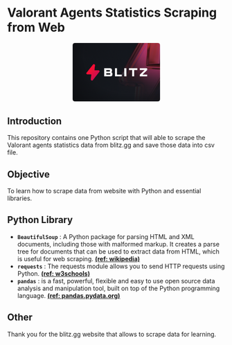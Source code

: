 # Valorant Agents Statistics Scraping from Web

<p align="center">
<img src="images/blitz.png" alt="blitz" width="40%"/>
</p>

## Introduction
This repository contains one Python script that will able to scrape the Valorant agents statistics data from blitz.gg and save those data into csv file.

## Objective
To learn how to scrape data from website with Python and essential libraries.

## Python Library
- **`BeautifulSoup`** : A Python package for parsing HTML and XML documents, including those with malformed markup. It creates a parse tree for documents that can be used to extract data from HTML, which is useful for web scraping. [**(ref: wikipedia)**](https://en.wikipedia.org/wiki/Beautiful_Soup_(HTML_parser))
- **`requests`** : The requests module allows you to send HTTP requests using Python. [**(ref: w3schools)**](https://www.w3schools.com/python/module_requests.asp)
- **`pandas`** : is a fast, powerful, flexible and easy to use open source data analysis and manipulation tool, built on top of the Python programming language. [**(ref: pandas.pydata.org)**](https://pandas.pydata.org/)

## Other
Thank you for the blitz.gg website that allows to scrape data for learning.